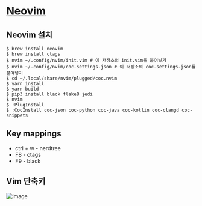 # [Neovim](https://neovim.io/)

## Neovim 설치

```shell
$ brew install neovim
$ brew install ctags
$ nvim ~/.config/nvim/init.vim # 이 저장소의 init.vim을 붙여넣기
$ nvim ~/.config/nvim/coc-settings.json # 이 저장소의 coc-settings.json를 붙여넣기
$ cd ~/.local/share/nvim/plugged/coc.nvim
$ yarn install
$ yarn build
$ pip3 install black flake8 jedi 
$ nvim 
$ :PlugInstall
$ :CocInstall coc-json coc-python coc-java coc-kotlin coc-clangd coc-snippets
```

## Key mappings
- ctrl + w - nerdtree
- F8 - ctags
- F9 - black

## Vim 단축키
![image](https://user-images.githubusercontent.com/71188307/228559920-c71d11e1-4a94-406b-9a3d-07d3d1059cee.png)
